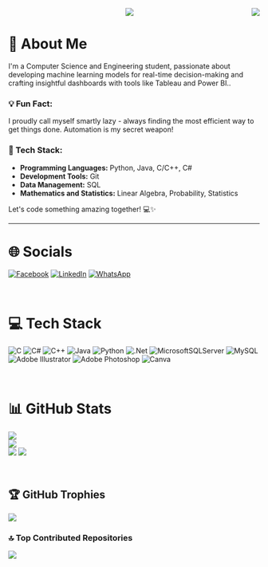 <p align="center">
    <img src="https://readme-typing-svg.herokuapp.com/?font=Righteous&size=35&center=true&vCenter=true&width=500&height=70&duration=4000&lines=Hi+There!+👋;+I'm+Basharul+Alam+Mazu!;" />
    <a href="https://visitcount.itsvg.in/api?id=basharul2002&icon=0&color=0">
        <img src="https://visitcount.itsvg.in/api?id=basharul2002&icon=0&color=0" align="right"/>
    </a>
</p>





<!-- Proudly created with GPRM ( https://gprm.itsvg.in ) -->

# 💫 About Me

I'm a Computer Science and Engineering student, passionate about developing machine learning models for real-time decision-making and crafting insightful dashboards with tools like Tableau and Power BI..

### 💡 Fun Fact:
I proudly call myself smartly lazy - always finding the most efficient way to get things done. Automation is my secret weapon!

### 🔧 Tech Stack:
- **Programming Languages:** Python, Java, C/C++, C#
- **Development Tools:** Git
- **Data Management:** SQL
- **Mathematics and Statistics:** Linear Algebra, Probability, Statistics

Let's code something amazing together! 💻✨

---

# 🌐 Socials
[![Facebook](https://img.shields.io/badge/Facebook-%231877F2.svg?logo=Facebook&logoColor=white)](https://www.facebook.com/basharulalammazu/) 
[![LinkedIn](https://img.shields.io/badge/LinkedIn-%230077B5.svg?logo=linkedin&logoColor=white)](https://www.linkedin.com/in/basharul-alam-mazu-361464267/) 
[![WhatsApp](https://img.shields.io/badge/WhatsApp-%25FF0000.svg?logo=whatsapp&logoColor=white)](https://wa.me/+8801813890622)

<br>

# 💻 Tech Stack
![C](https://img.shields.io/badge/c-%2300599C.svg?style=for-the-badge&logo=c&logoColor=white) 
![C#](https://img.shields.io/badge/c%23-%23239120.svg?style=for-the-badge&logo=csharp&logoColor=white) 
![C++](https://img.shields.io/badge/c++-%2300599C.svg?style=for-the-badge&logo=c%2B%2B&logoColor=white) 
![Java](https://img.shields.io/badge/java-%23ED8B00.svg?style=for-the-badge&logo=openjdk&logoColor=white) 
![Python](https://img.shields.io/badge/python-3670A0?style=for-the-badge&logo=python&logoColor=ffdd54) 
![.Net](https://img.shields.io/badge/.NET-5C2D91?style=for-the-badge&logo=.net&logoColor=white) 
![MicrosoftSQLServer](https://img.shields.io/badge/Microsoft%20SQL%20Server-CC2927?style=for-the-badge&logo=microsoft%20sql%20server&logoColor=white) 
![MySQL](https://img.shields.io/badge/mysql-%2300000f.svg?style=for-the-badge&logo=mysql&logoColor=white) 
![Adobe Illustrator](https://img.shields.io/badge/adobe%20illustrator-%23FF9A00.svg?style=for-the-badge&logo=adobe%20illustrator&logoColor=white) 
![Adobe Photoshop](https://img.shields.io/badge/adobe%20photoshop-%2331A8FF.svg?style=for-the-badge&logo=adobe%20photoshop&logoColor=white) 
![Canva](https://img.shields.io/badge/Canva-%2300C4CC.svg?style=for-the-badge&logo=Canva&logoColor=white)

<br>

# 📊 GitHub Stats
![](https://github-readme-stats.vercel.app/api?username=basharul2002&theme=merko&hide_border=false&include_all_commits=true&count_private=true)<br/>
![](https://github-readme-streak-stats.herokuapp.com/?user=basharul2002&theme=merko&hide_border=false)<br/>
![](https://github-readme-stats.vercel.app/api/top-langs/?username=basharul2002&theme=merko&hide_border=false&include_all_commits=true&count_private=true&layout=compact)
![](https://activity-graph.herokuapp.com/graph?username=basharul2002&bg_color=000000&color=4fff67&line=4fff67&point=ffffff&hide_border=true)

<br>

## 🏆 GitHub Trophies
![](https://github-profile-trophy.vercel.app/?username=basharul2002&theme=radical&no-frame=false&no-bg=true&margin-w=4)

### 🔝 Top Contributed Repositories
![](https://github-contributor-stats.vercel.app/api?username=basharul2002&limit=5&theme=dark&combine_all_yearly_contributions=true)
